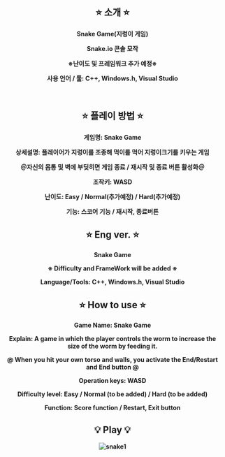 <div align="center">

⭐ 소개 ⭐
------------
<b>Snake Game(지렁이 게임)

<b>Snake.io 콘솔 모작

※난이도 및 프레임워크 추가 예정※
  
사용 언어 / 툴: C++, Windows.h, Visual Studio

<br>

⭐ 플레이 방법 ⭐
----------
게임명: Snake Game

상세설명: 플레이어가 지렁이를 조종해 먹이를 먹어 지렁이크기를 키우는 게임

＠자신의 몸통 및 벽에 부딪히면 게임 종료 / 재시작 및 종료 버튼 활성화＠

조작키: WASD

난이도: Easy / Normal(추가예정) / Hard(추가예정)

기능: 스코어 기능 / 재시작, 종료버튼


⭐ Eng ver. ⭐
-----------
<b>Snake Game</b>
  
※ Difficulty and FrameWork will be added ※
  
Language/Tools: C++, Windows.h, Visual Studio


⭐ How to use ⭐
----------------
Game Name: Snake Game

Explain: A game in which the player controls the worm to increase the size of the worm by feeding it.

@ When you hit your own torso and walls, you activate the End/Restart and End button @

Operation keys: WASD

Difficulty level: Easy / Normal (to be added) / Hard (to be added)

Function: Score function / Restart, Exit button



💡 Play 💡
-------------
![snake1](https://github.com/PQ777/SnakeGame/assets/102477933/80c8bee2-dde0-4079-a430-8998b08a52ac)

  
  

  
